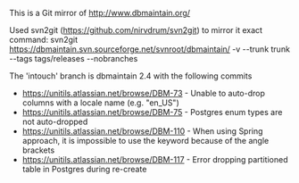 This is a Git mirror of http://www.dbmaintain.org/

Used svn2git (https://github.com/nirvdrum/svn2git) to mirror it
exact command: svn2git https://dbmaintain.svn.sourceforge.net/svnroot/dbmaintain/ -v --trunk trunk --tags tags/releases --nobranches

The 'intouch' branch is dbmaintain 2.4 with the following commits 
* https://unitils.atlassian.net/browse/DBM-73 - Unable to auto-drop columns with a locale name (e.g. "en_US")
* https://unitils.atlassian.net/browse/DBM-75 - Postgres enum types are not auto-dropped
* https://unitils.atlassian.net/browse/DBM-110 - When using Spring approach, it is impossible to use the <unqualified> keyword because of the angle brackets
* https://unitils.atlassian.net/browse/DBM-117 - Error dropping partitioned table in Postgres during re-create
